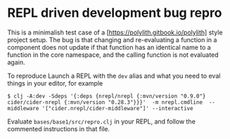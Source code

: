 REPL driven development bug repro
=================================
This is a minimalish test case of a [https://polylith.gitbook.io/polylith] style project setup. The bug is that changing and re-evaluating a function in a component does not update if that function has an identical name to a function in the core namespace, and the calling function is not evaluated again.

To reproduce
Launch a REPL with the `dev` alias and what you need to eval things in your editor, for example
```
$ clj -A:dev -Sdeps '{:deps {nrepl/nrepl {:mvn/version "0.9.0"} cider/cider-nrepl {:mvn/version "0.28.3"}}}'  -m nrepl.cmdline  --middleware '["cider.nrepl/cider-middleware"]' --interactive
```

Evaluate `bases/base1/src/repro.clj` in your REPL, and follow the commented instructions in that file.

